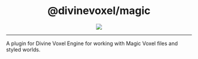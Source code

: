 <h1 align="center">
@divinevoxel/magic
</h1>

<p align="center">
<img src="https://divine-star-software.github.io/DigitalAssets/images/logo-small.png">
</p>

---

A plugin for Divine Voxel Engine for working with Magic Voxel files and styled worlds. 
